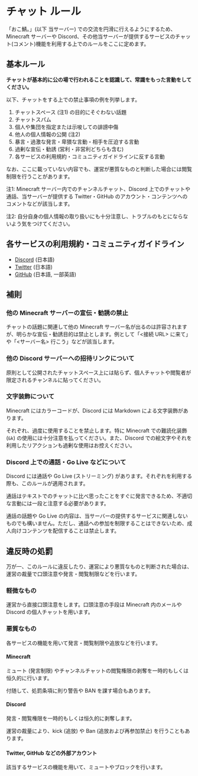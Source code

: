 # チャット ルール

「おこ鯖。」(以下 当サーバー) での交流を円滑に行えるようにするため、Minecraft サーバーや Discord、その他当サーバーが提供するサービスのチャット(コメント)機能を利用する上でのルールをここに定めます。

## 基本ルール

**チャットが基本的に公の場で行われることを認識して、常識をもった言動をしてください。**

以下、チャットをする上での禁止事項の例を列挙します。

1. チャットスペース (注1) の目的にそぐわない話題
2. チャットスパム
3. 個人や集団を指定または示唆しての誹謗中傷
4. 他人の個人情報の公開 (注2)
5. 暴言・過激な発言・卑猥な言動・相手を圧迫する言動
6. 過剰な宣伝・勧誘 (営利・非営利どちらも含む)
7. 各サービスの利用規約・コミュニティガイドラインに反する言動

なお、ここに載っていない内容でも、運営が悪質なものと判断した場合には閲覧制限を行うことがあります。

注1: Minecraft サーバー内でのチャンネルチャット、Discord 上でのチャットや通話、当サーバーが提供する Twitter・GitHub のアカウント・コンテンツへのコメントなどが該当します。

注2: 自分自身の個人情報の取り扱いにも十分注意し、トラブルのもとにならないよう気をつけてください。

## 各サービスの利用規約・コミュニティガイドライン

- [Discord](https://discord.com/guidelines) (日本語)
- [Twitter](https://twitter.com/ja/tos) (日本語)
- [GitHub](https://docs.github.com/ja/github/site-policy/github-community-guidelines) (日本語, 一部英語)

## 補則

### 他の Minecraft サーバーの宣伝・勧誘の禁止

チャットの話題に関連して他の Minecraft サーバー名が出るのは許容されますが、明らかな宣伝・勧誘目的は禁止とします。例として「<接続 URL> に来て」や「<サーバー名> 行こう」などが該当します。

### 他の Discord サーバーへの招待リンクについて

原則として公開されたチャットスペース上には貼らず、個人チャットや閲覧者が限定されるチャンネルに貼ってください。

### 文字装飾について

Minecraft にはカラーコードが、Discord には Markdown による文字装飾があります。

それぞれ、過度に使用することを禁止します。特に Minecraft での難読化装飾 (`&k`) の使用には十分注意を払ってください。また、Discord での絵文字やそれを利用したリアクションも過剰な使用はお控えください。

### Discord 上での通話・Go Live などについて

Discord には通話や Go Live (ストリーミング) があります。それぞれを利用する際も、このルールが適用されます。

通話はテキストでのチャットに比べ思ったことをすぐに発言できるため、不適切な言動には一段と注意する必要があります。

通話の話題や Go Live の内容は、当サーバーの提供するサービスに関連しないものでも構いません。ただし、通話への参加を制限することはできないため、成人向けコンテンツを配信することは禁止します。

## 違反時の処罰

万が一、このルールに違反したり、運営により悪質なものと判断された場合は、運営の裁量で口頭注意や発言・閲覧制限などを行います。

### 軽微なもの

運営から直接口頭注意をします。口頭注意の手段は Minecraft 内のメールや Discord の個人チャットを用います。

### 悪質なもの

各サービスの機能を用いて発言・閲覧制限や追放などを行います。

#### Minecraft

ミュート (発言制限) やチャンネルチャットの閲覧権限の剥奪を一時的もしくは恒久的に行います。

付随して、処罰条項に則り警告や BAN を課す場合もあります。

#### Discord

発言・閲覧権限を一時的もしくは恒久的に剥奪します。

運営の裁量により、kick (追放) や Ban (追放および再参加禁止) を行うこともあります。

#### Twitter, GitHub などの外部アカウント

該当するサービスの機能を用いて、ミュートやブロックを行います。
